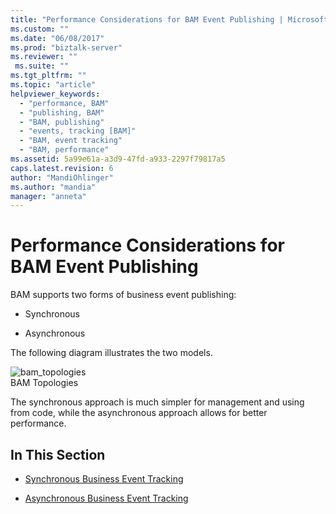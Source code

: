 ```yaml
---
title: "Performance Considerations for BAM Event Publishing | Microsoft Docs"
ms.custom: ""
ms.date: "06/08/2017"
ms.prod: "biztalk-server"
ms.reviewer: ""
 ms.suite: ""
ms.tgt_pltfrm: ""
ms.topic: "article"
helpviewer_keywords: 
  - "performance, BAM"
  - "publishing, BAM"
  - "BAM, publishing"
  - "events, tracking [BAM]"
  - "BAM, event tracking"
  - "BAM, performance"
ms.assetid: 5a99e61a-a3d9-47fd-a933-2297f79817a5
caps.latest.revision: 6
author: "MandiOhlinger"
ms.author: "mandia"
manager: "anneta"
---
```

# Performance Considerations for BAM Event Publishing
BAM supports two forms of business event publishing:  
  
-   Synchronous  
  
-   Asynchronous  
  
 The following diagram illustrates the two models.  
  
 ![](../core/media/bam-topologies.gif "bam_topologies")  
BAM Topologies  
  
 The synchronous approach is much simpler for management and using from code, while the asynchronous approach allows for better performance.  
  
## In This Section  
  
-   [Synchronous Business Event Tracking](../core/synchronous-business-event-tracking.md)  
  
-   [Asynchronous Business Event Tracking](../core/asynchronous-business-event-tracking.md)